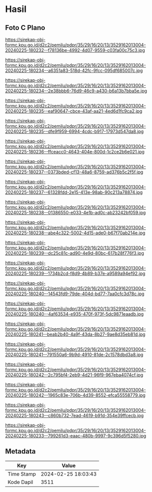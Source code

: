 # Hasil

## Foto C Plano

https://sirekap-obj-formc.kpu.go.id/d2c2/pemilu/pdpr/35/29/16/20/13/3529162013004-20240225-180232--f78136be-4992-4d07-9559-c03fa00c75c3.jpg

https://sirekap-obj-formc.kpu.go.id/d2c2/pemilu/pdpr/35/29/16/20/13/3529162013004-20240225-180234--a6351a83-518d-42fc-9fcc-095df685007c.jpg

https://sirekap-obj-formc.kpu.go.id/d2c2/pemilu/pdpr/35/29/16/20/13/3529162013004-20240225-180234--2e38bbb6-76d9-46c9-a430-b6a13b7bba5e.jpg

https://sirekap-obj-formc.kpu.go.id/d2c2/pemilu/pdpr/35/29/16/20/13/3529162013004-20240225-180235--eaf90647-cbce-43af-aa21-4ed6d1fc9ca2.jpg

https://sirekap-obj-formc.kpu.go.id/d2c2/pemilu/pdpr/35/29/16/20/13/3529162013004-20240225-180235--dfe9f959-6994-4cdc-b917-17973d547da8.jpg

https://sirekap-obj-formc.kpu.go.id/d2c2/pemilu/pdpr/35/29/16/20/13/3529162013004-20240225-180236--ffceacc0-4643-404e-800d-1c2ce2b6e021.jpg

https://sirekap-obj-formc.kpu.go.id/d2c2/pemilu/pdpr/35/29/16/20/13/3529162013004-20240225-180237--0373bded-cf13-48a6-8759-ad376b5c2f5f.jpg

https://sirekap-obj-formc.kpu.go.id/d2c2/pemilu/pdpr/35/29/16/20/13/3529162013004-20240225-180237--61328fdd-2e15-413e-98ab-90c213a78874.jpg

https://sirekap-obj-formc.kpu.go.id/d2c2/pemilu/pdpr/35/29/16/20/13/3529162013004-20240225-180238--01386550-e033-4e1b-ad0c-ab23242bf059.jpg

https://sirekap-obj-formc.kpu.go.id/d2c2/pemilu/pdpr/35/29/16/20/13/3529162013004-20240225-180238--abe4c322-5002-4d15-ade0-b67f70ab214e.jpg

https://sirekap-obj-formc.kpu.go.id/d2c2/pemilu/pdpr/35/29/16/20/13/3529162013004-20240225-180239--dc25c81c-ad90-4e9d-80bc-617b28f776f3.jpg

https://sirekap-obj-formc.kpu.go.id/d2c2/pemilu/pdpr/35/29/16/20/13/3529162013004-20240225-180239--1734b2cd-f8d9-4b89-b37e-a9589a94ef92.jpg

https://sirekap-obj-formc.kpu.go.id/d2c2/pemilu/pdpr/35/29/16/20/13/3529162013004-20240225-180240--14543fd9-79de-404d-bd77-7aa0cfc3d78c.jpg

https://sirekap-obj-formc.kpu.go.id/d2c2/pemilu/pdpr/35/29/16/20/13/3529162013004-20240225-180240--4af63534-e935-470f-973f-5dc9871eaadb.jpg

https://sirekap-obj-formc.kpu.go.id/d2c2/pemilu/pdpr/35/29/16/20/13/3529162013004-20240225-180241--beab2b40-4a9f-43da-8b27-9ae8d35eb81d.jpg

https://sirekap-obj-formc.kpu.go.id/d2c2/pemilu/pdpr/35/29/16/20/13/3529162013004-20240225-180241--791550a6-9b9d-4910-81de-2c1578dbd3a8.jpg

https://sirekap-obj-formc.kpu.go.id/d2c2/pemilu/pdpr/35/29/16/20/13/3529162013004-20240225-180242--2c795bf4-2eb9-4d21-96f9-967eba4074cf.jpg

https://sirekap-obj-formc.kpu.go.id/d2c2/pemilu/pdpr/35/29/16/20/13/3529162013004-20240225-180242--1965c83e-706b-4d39-8552-efca55558779.jpg

https://sirekap-obj-formc.kpu.go.id/d2c2/pemilu/pdpr/35/29/16/20/13/3529162013004-20240225-180243--c860b732-7ead-4619-b91d-354e39ffcecb.jpg

https://sirekap-obj-formc.kpu.go.id/d2c2/pemilu/pdpr/35/29/16/20/13/3529162013004-20240225-180233--799261d3-eaac-480b-9997-9c396d5f5280.jpg


## Metadata

| Key        | Value               |
| ---------- | ------------------- |
| Time Stamp | 2024-02-25 18:03:43 |
| Kode Dapil | 3511                |



